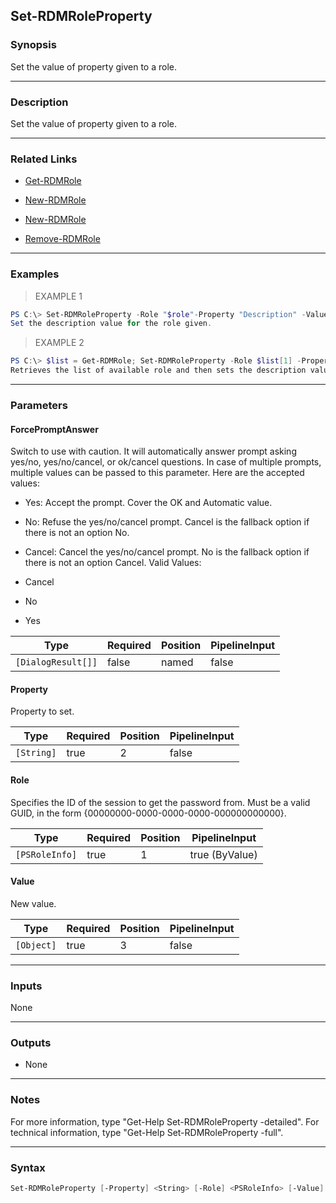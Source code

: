 Set-RDMRoleProperty
-------------------

### Synopsis
Set the value of property given to a role.

---

### Description

Set the value of property given to a role.

---

### Related Links
* [Get-RDMRole](Get-RDMRole)

* [New-RDMRole](New-RDMRole)

* [New-RDMRole](New-RDMRole)

* [Remove-RDMRole](Remove-RDMRole)

---

### Examples
> EXAMPLE 1

```PowerShell
PS C:\> Set-RDMRoleProperty -Role "$role"-Property "Description" -Value "My New Description"
Set the description value for the role given.
```
> EXAMPLE 2

```PowerShell
PS C:\> $list = Get-RDMRole; Set-RDMRoleProperty -Role $list[1] -Property "Description" -Value "My description"
Retrieves the list of available role and then sets the description value of the the second element in the list.
```

---

### Parameters
#### **ForcePromptAnswer**
Switch to use with caution. It will automatically answer prompt asking yes/no, yes/no/cancel, or ok/cancel questions. In case of multiple prompts, multiple values can be passed to this parameter. Here are the accepted values:
* Yes: Accept the prompt. Cover the OK and Automatic value.
* No: Refuse the yes/no/cancel prompt. Cancel is the fallback option if there is not an option No.
* Cancel: Cancel the yes/no/cancel prompt. No is the fallback option if there is not an option Cancel.
Valid Values:

* Cancel
* No
* Yes

|Type              |Required|Position|PipelineInput|
|------------------|--------|--------|-------------|
|`[DialogResult[]]`|false   |named   |false        |

#### **Property**
Property to set.

|Type      |Required|Position|PipelineInput|
|----------|--------|--------|-------------|
|`[String]`|true    |2       |false        |

#### **Role**
Specifies the ID of the session to get the password from.
Must be a valid GUID, in the form {00000000-0000-0000-0000-000000000000}.

|Type          |Required|Position|PipelineInput |
|--------------|--------|--------|--------------|
|`[PSRoleInfo]`|true    |1       |true (ByValue)|

#### **Value**
New value.

|Type      |Required|Position|PipelineInput|
|----------|--------|--------|-------------|
|`[Object]`|true    |3       |false        |

---

### Inputs
None

---

### Outputs
* None

---

### Notes
For more information, type "Get-Help Set-RDMRoleProperty -detailed". For technical information, type "Get-Help Set-RDMRoleProperty -full".

---

### Syntax
```PowerShell
Set-RDMRoleProperty [-Property] <String> [-Role] <PSRoleInfo> [-Value] <Object> [-ForcePromptAnswer <Cancel | No | Yes>] [<CommonParameters>]
```
